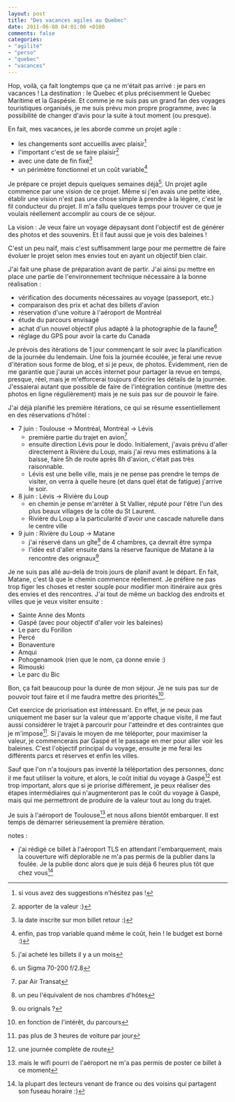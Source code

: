 ```yaml
---
layout: post
title: "Des vacances agiles au Quebec"
date: 2011-06-08 04:01:00 +0100
comments: false
categories: 
- "agilité"
- "perso"
- "quebec"
- "vacances"
---
```

Hop, voilà, ça fait longtemps que ça ne m'était pas arrivé : je pars en vacances ! La destination : le Quebec et plus précisemment le Quebec Maritime et la Gaspésie.
Et comme je ne suis pas un grand fan des voyages touristiques organisés, je me suis prévu mon propre programme, avec la possibilité de changer d'avis pour la suite à tout moment (ou presque).


En fait, mes vacances, je les aborde comme un projet agile :

* les changements sont accueillis avec plaisir[^1]
* l'important c'est de se faire plaisir[^2]
* avec une date de fin fixé[^3]
* un périmètre fonctionnel et un coût variable[^4]

Je prépare ce projet depuis quelques semaines déjà[^5].
Un projet agile commence par une vision de ce projet. Même si j'en avais une petite idée, établir une vision n'est pas une chose simple à prendre à la légère, c'est le fil conducteur du projet. Il m'a fallu quelques temps pour trouver ce que je voulais réellement accomplir au cours de ce séjour.

La vision : Je veux faire un voyage dépaysant dont l'objectif est de générer des photos et des souvenirs. Et il faut aussi que je vois des baleines !

C'est un peu naïf, mais c'est suffisamment large pour me permettre de faire évoluer le projet selon mes envies tout en ayant un objectif bien clair.

J'ai fait une phase de préparation avant de partir. J'ai ainsi pu mettre en place une partie de l'environnement technique nécessaire à la bonne réalisation :

* vérification des documents nécessaires au voyage (passeport, etc.)
* comparaison des prix et achat des billets d'avion
* réservation d'une voiture à l'aéroport de Montréal
* étude du parcours envisagé
* achat d'un nouvel objectif plus adapté à la photographie de la faune[^6]
* réglage du GPS pour avoir la carte du Canada

Je prévois des itérations de 1 jour commençant le soir avec la planification de la journée du lendemain.
Une fois la journée écoulée, je ferai une revue d'itération sous forme de blog, et si je peux, de photos. 
Évidemment, rien de me garantie que j'aurai un accès internet pour partager la revue en temps, presque, réel, mais je m'efforcerai toujours d'écrire les détails de la journée.
J'essaierai autant que possible de faire de l'intégration continue (mettre des photos en ligne régulièrement) mais je ne suis pas sur de pouvoir le faire.

J'ai déjà planifié les première itérations, ce qui se résume essentiellement en des réservations d'hôtel :

* 7 juin : Toulouse -> Montréal, Montréal -> Lévis
	* première partie du trajet en avion[^7]
	* ensuite direction Lévis pour le dodo. Initialement, j'avais prévu d'aller directement à Rivière du Loup, mais j'ai revu mes estimations à la baisse, faire 5h de route après 8h d'avion, c'était pas très raisonnable.
	* Lévis est une belle ville, mais je ne pense pas prendre le temps de visiter, on verra à quelle heure (et dans quel état de fatigue) j'arrive le soir.
* 8 juin : Lévis -> Rivière du Loup
	* en chemin je pense m'arrêter à St Vallier, réputé pour l'être l'un des plus beaux villages de la côte du St Laurent.
	* Rivière du Loup a la particularité d'avoir une cascade naturelle dans le centre ville
* 9 juin : Rivière du Loup -> Matane
	* j'ai réservé dans un gîte[^8] de 4 chambres, ça devrait être sympa
	* l'idée est d'aller ensuite dans la réserve faunique de Matane à la rencontre des orignaux[^9]

Je ne suis pas allé au-delà de trois jours de planif avant le départ. 
En fait, Matane, c'est là que le chemin commence réellement.
Je préfère ne pas trop figer les choses et rester souple pour modifier mon itinéraire aux grès des envies et des rencontres.
J'ai tout de même un backlog des endroits et villes que je veux visiter ensuite :

* Sainte Anne des Monts
* Gaspé (avec pour objectif d'aller voir les baleines)
* Le parc du Forillon
* Percé
* Bonaventure
* Amqui
* Pohogenamook (rien que le nom, ça donne envie :)
* Rimouski
* Le parc du Bic

Bon, ça fait beaucoup pour la durée de mon séjour. Je ne suis pas sur de pouvoir tout faire et il me faudra mettre des priorités[^10].

Cet exercice de priorisation est intéressant. 
En effet, je ne peux pas uniquement me baser sur la valeur que m'apporte chaque visite, il me faut aussi considérer le trajet à parcourir pour l'atteindre et des contraintes que je m'impose[^11].
Si j'avais le moyen de me téléporter, pour maximiser la valeur, je commencerais par Gaspé et le passage en mer pour aller voir les baleines. C'est l'objectif principal du voyage, ensuite je me ferai les différents parcs et réserves et enfin les villes.

Sauf que l'on n'a toujours pas inventé la téléportation des personnes, donc il me faut utiliser la voiture, et alors, le coût initial du voyage à Gaspé[^12] est trop important, alors que si je priorise différement, je peux réaliser des étapes intermédiaires qui n'augmenteront pas le coût du voyage à Gaspé, mais qui me permettront de produire de la valeur tout au long du trajet.

Je suis à l'aéroport de Toulouse[^13] et nous allons bientôt embarquer. Il est temps de démarrer sérieusement la première itération.

notes : 

* j'ai rédigé ce billet à l'aéroport TLS en attendant l'embarquement, mais la couverture wifi déplorable ne m'a pas permis de la publier dans la foulée. Je la publie donc alors que je suis déjà 6 heures plus tôt que chez vous[^14]


[^1]: si vous avez des suggestions n'hésitez pas !
[^2]: apporter de la valeur :)
[^3]: la date inscrite sur mon billet retour :)
[^4]: enfin, pas trop variable quand même le coût, hein ! le budget est borné :)
[^5]: j'ai acheté les billets il y a un mois
[^6]: un Sigma 70-200 f/2.8
[^7]: par Air Transat
[^8]: un peu l'équivalent de nos chambres d'hôtes
[^9]: ou orignals ?
[^10]: en fonction de l'intérêt, du parcours
[^11]: pas plus de 3 heures de voiture par jour
[^12]: une journée complète de route
[^13]: mais le wifi pourri de l'aéroport ne m'a pas permis de poster ce billet à ce moment
[^14]: la plupart des lecteurs venant de france ou des voisins qui partagent son fuseau horaire :)
